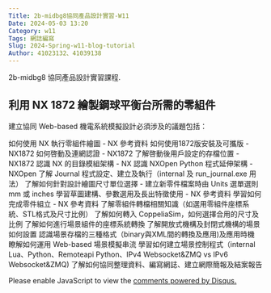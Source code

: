 ```yaml
---
Title: 2b-midbg8協同產品設計實習-W11
Date: 2024-05-03 13:20
Category: w11
Tags: 網誌編寫
Slug: 2024-Spring-w11-blog-tutorial
Author: 41023132、41039138
---
```


2b-midbg8 協同產品設計實習課程.

<!-- PELICAN_END_SUMMARY -->

## 利用 NX 1872 繪製鋼球平衡台所需的零組件
建立協同 Web-based 機電系統模擬設計必須涉及的議題包括：

如何使用 NX 執行零組件繪圖 - NX 參考資料
如何使用1872版安裝及可攜版 - NX1872
如何啓動及連網認證 - NX1872
了解啓動後用戶設定的存檔位置 - NX1872
認識 NX 的目錄模組架構 - NX
認識 NXOpen Python 程式延伸架構 - NXOpen
了解 Journal 程式設定、建立及執行（internal 及 run_journal.exe 用法）
了解如何針對設計繪圖尺寸單位選擇 - 建立新零件檔案時由 Units 選單選則 mm 或 inches
學習草圖建構、參數選用及長出特徵使用 - NX 參考資料
學習如何完成零件組立 - NX 參考資料
了解零組件轉檔相關知識（如選用零組件座標系統、STL格式及尺寸比例）
了解如何轉入 CoppeliaSim，如何選擇合用的尺寸及比例
了解如何進行場景組件的座標系統轉換
了解開放式機構及封閉式機構的場景如何設置
認識場景存檔的三種格式（binary與XML間的轉換及應用)及應用時機
瞭解如何運用 Web-based 場景模擬串流
學習如何建立場景控制程式（internal Lua、Python、Remoteapi Python、IPv4 Websocket&ZMQ vs IPv6 Websocket&ZMQ)
了解如何協同整理資料、編寫網誌、建立網際簡報及結案報告

<div id="disqus_thread"></div>
<script>
    /**
    *  RECOMMENDED CONFIGURATION VARIABLES: EDIT AND UNCOMMENT THE SECTION BELOW TO INSERT DYNAMIC VALUES FROM YOUR PLATFORM OR CMS.
    *  LEARN WHY DEFINING THESE VARIABLES IS IMPORTANT: https://disqus.com/admin/universalcode/#configuration-variables    */
    /*
    var disqus_config = function () {
    this.page.url = PAGE_URL;  // Replace PAGE_URL with your page's canonical URL variable
    this.page.identifier = PAGE_IDENTIFIER; // Replace PAGE_IDENTIFIER with your page's unique identifier variable
    };
    */
    (function() { // DON'T EDIT BELOW THIS LINE
    var d = document, s = d.createElement('script');
    s.src = 'https://blog-1-4.disqus.com/embed.js';
    s.setAttribute('data-timestamp', +new Date());
    (d.head || d.body).appendChild(s);
    })();
</script>
<noscript>Please enable JavaScript to view the <a href="https://disqus.com/?ref_noscript">comments powered by Disqus.</a></noscript>
